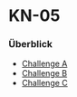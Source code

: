
# KN-05

### Überblick
- [Challenge A](01_Module/08_M346_Cloud/KN-05/Challenge_A.md) 
- [Challenge B](Challenge_B.md) 
- [Challenge C](Challenge_C.md) 